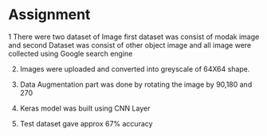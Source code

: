 # Assignment

1 There were two dataset of Image first dataset was consist of modak image and second Dataset was consist of other object image and all image were collected using Google search engine

2. Images were uploaded and converted into greyscale of 64X64 shape.

3. Data Augmentation part was done by rotating the image by 90,180 and 270 

4. Keras model was built using CNN Layer 

5. Test dataset gave approx 67% accuracy
